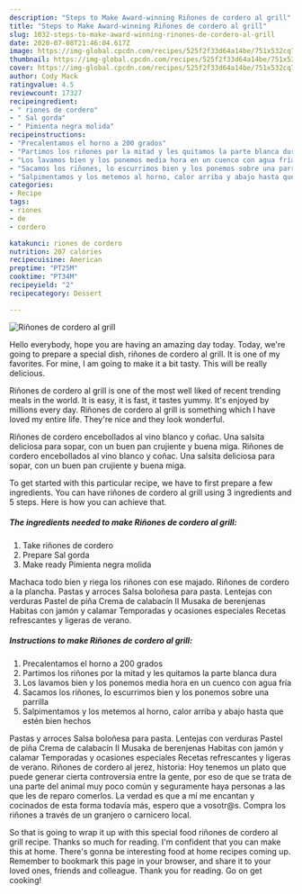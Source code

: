```yaml
---
description: "Steps to Make Award-winning Riñones de cordero al grill"
title: "Steps to Make Award-winning Riñones de cordero al grill"
slug: 1032-steps-to-make-award-winning-rinones-de-cordero-al-grill
date: 2020-07-08T21:46:04.617Z
image: https://img-global.cpcdn.com/recipes/525f2f33d64a14be/751x532cq70/rinones-de-cordero-al-grill-foto-principal.jpg
thumbnail: https://img-global.cpcdn.com/recipes/525f2f33d64a14be/751x532cq70/rinones-de-cordero-al-grill-foto-principal.jpg
cover: https://img-global.cpcdn.com/recipes/525f2f33d64a14be/751x532cq70/rinones-de-cordero-al-grill-foto-principal.jpg
author: Cody Mack
ratingvalue: 4.5
reviewcount: 17327
recipeingredient:
- " riones de cordero"
- " Sal gorda"
- " Pimienta negra molida"
recipeinstructions:
- "Precalentamos el horno a 200 grados"
- "Partimos los riñones por la mitad y les quitamos la parte blanca dura"
- "Los lavamos bien y los ponemos media hora en un cuenco con agua fría"
- "Sacamos los riñones, lo escurrimos bien y los ponemos sobre una parrilla"
- "Salpimentamos y los metemos al horno, calor arriba y abajo hasta que estén bien hechos"
categories:
- Recipe
tags:
- riones
- de
- cordero

katakunci: riones de cordero 
nutrition: 207 calories
recipecuisine: American
preptime: "PT25M"
cooktime: "PT34M"
recipeyield: "2"
recipecategory: Dessert

---
```



![Riñones de cordero al grill](https://img-global.cpcdn.com/recipes/525f2f33d64a14be/751x532cq70/rinones-de-cordero-al-grill-foto-principal.jpg)

Hello everybody, hope you are having an amazing day today. Today, we're going to prepare a special dish, riñones de cordero al grill. It is one of my favorites. For mine, I am going to make it a bit tasty. This will be really delicious.

Riñones de cordero al grill is one of the most well liked of recent trending meals in the world. It is easy, it is fast, it tastes yummy. It's enjoyed by millions every day. Riñones de cordero al grill is something which I have loved my entire life. They're nice and they look wonderful.

Riñones de cordero encebollados al vino blanco y coñac. Una salsita deliciosa para sopar, con un buen pan crujiente y buena miga. Riñones de cordero encebollados al vino blanco y coñac. Una salsita deliciosa para sopar, con un buen pan crujiente y buena miga.


To get started with this particular recipe, we have to first prepare a few ingredients. You can have riñones de cordero al grill using 3 ingredients and 5 steps. Here is how you can achieve that.

<!--inarticleads1-->

##### The ingredients needed to make Riñones de cordero al grill:

1. Take  riñones de cordero
1. Prepare  Sal gorda
1. Make ready  Pimienta negra molida


Machaca todo bien y riega los riñones con ese majado. Riñones de cordero a la plancha. Pastas y arroces Salsa boloñesa para pasta. Lentejas con verduras Pastel de piña Crema de calabacín II Musaka de berenjenas Habitas con jamón y calamar Temporadas y ocasiones especiales Recetas refrescantes y ligeras de verano. 

<!--inarticleads2-->

##### Instructions to make Riñones de cordero al grill:

1. Precalentamos el horno a 200 grados
1. Partimos los riñones por la mitad y les quitamos la parte blanca dura
1. Los lavamos bien y los ponemos media hora en un cuenco con agua fría
1. Sacamos los riñones, lo escurrimos bien y los ponemos sobre una parrilla
1. Salpimentamos y los metemos al horno, calor arriba y abajo hasta que estén bien hechos


Pastas y arroces Salsa boloñesa para pasta. Lentejas con verduras Pastel de piña Crema de calabacín II Musaka de berenjenas Habitas con jamón y calamar Temporadas y ocasiones especiales Recetas refrescantes y ligeras de verano. Riñones de cordero al jerez, historia: Hoy tenemos un plato que puede generar cierta controversia entre la gente, por eso de que se trata de una parte del animal muy poco común y seguramente haya personas a las que les de reparo comerlos. La verdad es que a mí me encantan y cocinados de esta forma todavía más, espero que a vosotr@s. Compra los riñones a través de un granjero o carnicero local. 

So that is going to wrap it up with this special food riñones de cordero al grill recipe. Thanks so much for reading. I'm confident that you can make this at home. There's gonna be interesting food at home recipes coming up. Remember to bookmark this page in your browser, and share it to your loved ones, friends and colleague. Thank you for reading. Go on get cooking!
